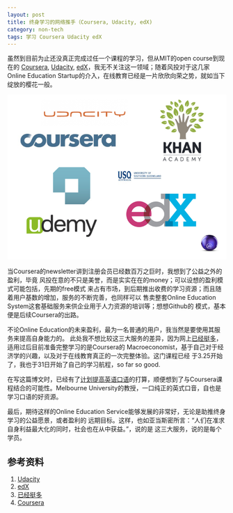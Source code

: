```yaml
---
layout: post
title: 终身学习的网络推手（Coursera, Udacity, edX)
category: non-tech
tags: 学习 Coursera Udacity edX
---
```


虽然到目前为止还没真正完成过任一个课程的学习，但从MIT的open course到现在的
[Coursera][Coursera], [Udacity][Udacity], [edX][edX]，我无不关注这一领域；随着风投对于这几家Online Education
Startup的介入，在线教育已经是一片欣欣向荣之势，就如当下绽放的樱花一般。

![online courses](/assets/images/opencourse.png)

当Coursera的newsletter讲到注册会员已经数百万之巨时，我想到了公益之外的盈利，毕竟
风投在意的不只是美誉，而是实实在在的money；可以设想的盈利模式可能包括，先期的free模式
来占有市场，到后期推出收费的学习资源；而且随着用户基数的增加，服务的不断完善，也同样可以
售卖整套Online Education System这套基础服务来供企业用于人力资源的培训等；想想Github的
模式，基本便是后续Coursera的出路。

不论Online Education的未来盈利，最为一名普通的用户，我当然是要使用其服务来提高自身能力的。
此处我不想比较这三大服务的差异，因为网上[已经挺多][已经挺多]，适用过后目前准备完整学习的是Coursera的
Macroeconomist，基于自己对于经济学的兴趣，以及对于在线教育真正的一次完整体验。这门课程已经
于3.25开始了，我也于31日开始了自己的学习航程，so far so good.

在写这篇博文时，已经有了[计划提高英语口语][计划提高英语口语]的打算，顺便想到了与Coursera课程结合的可能性。Melbourne
University的教授，一口纯正的英式口音，自也是学习口语的好资源。

最后，期待这样的Online Education Service能够发展的非常好，无论是助推终身学习的公益愿景，或者盈利的
远期目标。这样，也如亚当斯密所言：“人们在准求自身利益最大化的同时，社会也在从中获益。”，说的是
这三大服务，说的是每个学员。


## 参考资料
1. [Udacity][Udacity]
2. [edX][edX]
3. [已经挺多][已经挺多]
4. [Coursera][Coursera]


[Udacity]: https://www.udacity.com/
[edX]: https://www.edx.org/
[已经挺多]: http://www.google.com.tw/#newwindow=1&site=&source=hp&q=coursera+vs.+udacity+vs.+edx&oq=coursera+vs.+udacity+vs.+edx&gs_l=hp.3...1698.9876.0.9987.28.19.0.0.0.0.0.0..0.0...0.0...1c.1.7.hp.tv3QwwHLaDg&bav=on.2,or.&bvm=bv.44442042,d.dGY&fp=2d4722cd59eb0000&biw=1653&bih=933
[Coursera]: https://www.coursera.org/
[计划提高英语口语]: http://towerjoo.github.com/blog/2013/04/01/oral-english-improvement-plan/ 
